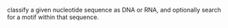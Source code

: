 classify a given nucleotide sequence as DNA or RNA, and optionally search for a motif within that sequence.
